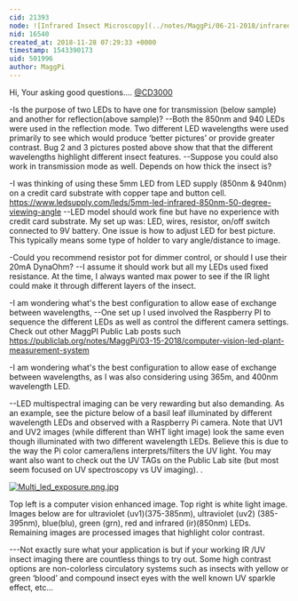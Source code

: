 ```yaml
---
cid: 21393
node: ![Infrared Insect Microscopy](../notes/MaggPi/06-21-2018/infrared-insect-microscopy)
nid: 16540
created_at: 2018-11-28 07:29:33 +0000
timestamp: 1543390173
uid: 501996
author: MaggPi
---
```


Hi, 
Your asking good questions….  [@CD3000](/profile/CD3000)

-Is the purpose of two LEDs to have one for transmission (below sample) and another for reflection(above sample)?
--Both the 850nm and 940 LEDs were used in the reflection mode.   Two different LED wavelengths were used primarily to see which would produce ‘better pictures’ or provide greater contrast.   Bug 2 and 3 pictures posted above show that that the different wavelengths highlight different insect features.
--Suppose you could also work in transmission mode as well.  Depends on how thick the insect is? 

-I was thinking of using these 5mm LED from LED supply (850nm & 940nm) on a credit card substrate with copper tape and button cell. https://www.ledsupply.com/leds/5mm-led-infrared-850nm-50-degree-viewing-angle
--LED model should work fine but have no experience with credit card substrate.  My set up was:  LED, wires, resistor, on/off switch connected to 9V battery.    One issue is how to adjust LED for best picture.   This typically means some type of holder to vary angle/distance to image.

-Could you recommend resistor pot for dimmer control, or should I use their 20mA DynaOhm?
--I assume it should work but all my LEDs used fixed resistance.    At the time, I always wanted max power to see if the IR light could make it through  different layers of the insect. 
     
-I am wondering what's the best configuration to allow ease of exchange between wavelengths,
--One set up I used involved  the Raspberry PI to sequence the different LEDs as well as control the different camera settings.   Check out other MaggPI Public Lab posts such https://publiclab.org/notes/MaggPi/03-15-2018/computer-vision-led-plant-measurement-system

-I am wondering what's the best configuration to allow ease of exchange between wavelengths, as I was also considering using 365m, and 400nm wavelength LED.

--LED multispectral imaging can be very rewarding but also demanding.  As an example, see the picture below of a basil leaf illuminated by different wavelength LEDs and observed with a Raspberry Pi camera.  Note that UV1 and UV2  images (while different than WHT light image) look the same even though illuminated  with two different wavelength LEDs.   Believe this is due to the way the Pi color camera/lens interprets/filters the UV light.  You may want also want to check out the UV TAGs  on the Public Lab   site (but most seem focused on UV spectroscopy vs UV imaging).
.

[![Multi_led_exposure.png.jpg](/i/27886)](/i/27886)


Top left is a computer vision enhanced image. Top right is white light image. Images below are for ultraviolet (uv1)(375-385nm), ultraviolet (uv2) (385-395nm), blue(blu), green (grn), red and infrared (ir)(850nm) LEDs. Remaining images are processed images that highlight color contrast.



---Not exactly sure what your application is but if your working IR /UV insect imaging there are countless things to try out. Some high contrast options are non-colorless circulatory systems such as  insects with  yellow or green ‘blood’ and compound insect eyes with  the well known  UV sparkle effect, etc…